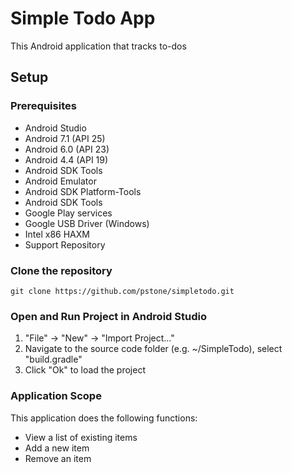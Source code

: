 # Simple Todo App
This Android application that tracks to-dos

## Setup

### Prerequisites
* Android Studio 
* Android 7.1 (API 25)
* Android 6.0 (API 23)
* Android 4.4 (API 19)
* Android SDK Tools
* Android Emulator
* Android SDK Platform-Tools
* Android SDK Tools
* Google Play services
* Google USB Driver (Windows)
* Intel x86 HAXM
* Support Repository

### Clone the repository

```
git clone https://github.com/pstone/simpletodo.git
```


### Open and Run Project in Android Studio

1. "File" -> "New" -> "Import Project..."
2. Navigate to the source code folder (e.g. ~/SimpleTodo), select "build.gradle"
3. Click "Ok" to load the project

### Application Scope

This application does the following functions:

* View a list of existing items
* Add a new item
* Remove an item






